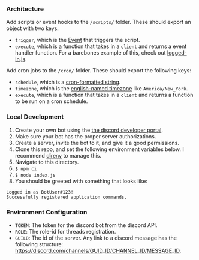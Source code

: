 ### Architecture

Add scripts or event hooks to the `/scripts/` folder. These should export an
object with two keys:
+ `trigger`, which is the
  [Event](https://discord.js.org/#/docs/discord.js/main/typedef/Events) that
  triggers the script.
+ `execute`, which is a function that takes in a `client` and returns a event
  handler function. For a barebones example of this, check out
  [logged-in.js](./scripts/logged-in.js).

Add cron jobs to the `/cron/` folder. These should export the following keys:
+ `schedule`, which is a [cron-formatted string](https://crontab.guru/).
+ `timezone`, which is the [english-named
  timezone](https://code2care.org/pages/java-timezone-list-utc-gmt-offset) like
  `America/New_York`.
+ `execute`, which is a function that takes in a `client` and returns a
  function to be run on a cron schedule.

### Local Development
1. Create your own bot using the [the discord developer portal](https://discord.com/developers/applications).
2. Make sure your bot has the proper server authorizations.
3. Create a server, invite the bot to it, and give it a good permissions.
4. Clone this repo, and set the following environment variables below. I
   recommend [direnv](https://direnv.net/) to manage this.
5. Navigate to this directory.
6. `$ npm ci`
7. `$ node index.js`
8. You should be greeted with something that looks like:

```
Logged in as BotUser#123!
Successfully registered application commands.
```

### Environment Configuration

+ `TOKEN`: The token for the discord bot from the discord API.
+ `ROLE`: The role-id for threads registration.
+ `GUILD`: The id of the server. Any link to a discord message has the
  following structure:
  https://discord.com/channels/GUID_ID/CHANNEL_ID/MESSAGE_ID.
